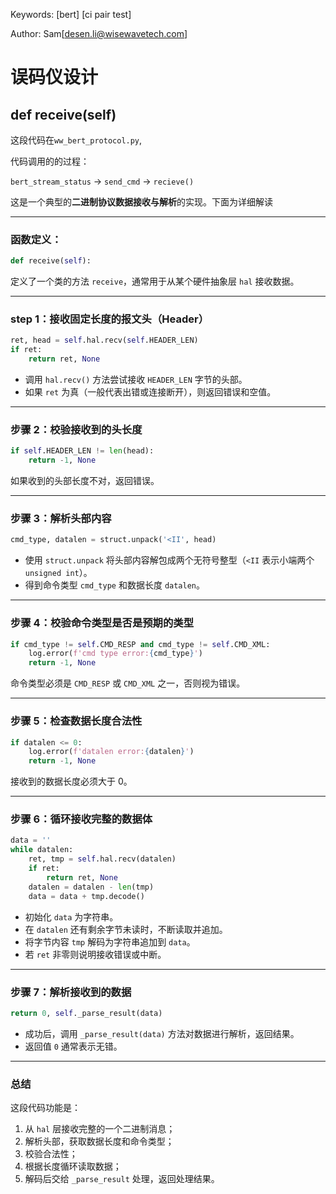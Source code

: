 Keywords: [bert] [ci pair test]

Author: Sam[desen.li@wisewavetech.com]



# 误码仪设计



## def receive(self)

这段代码在`ww_bert_protocol.py`,

代码调用的的过程：

`bert_stream_status` -> `send_cmd` -> `recieve()`

这是一个典型的**二进制协议数据接收与解析**的实现。下面为详细解读

------

### 函数定义：

```python
def receive(self):
```

定义了一个类的方法 `receive`，通常用于从某个硬件抽象层 `hal` 接收数据。

------

### step 1：接收固定长度的报文头（Header）

```python
ret, head = self.hal.recv(self.HEADER_LEN)
if ret:
    return ret, None
```

- 调用 `hal.recv()` 方法尝试接收 `HEADER_LEN` 字节的头部。
- 如果 `ret` 为真（一般代表出错或连接断开），则返回错误和空值。

------

### 步骤 2：校验接收到的头长度

```python
if self.HEADER_LEN != len(head):
    return -1, None
```

如果收到的头部长度不对，返回错误。

------

### 步骤 3：解析头部内容

```python
cmd_type, datalen = struct.unpack('<II', head)
```

- 使用 `struct.unpack` 将头部内容解包成两个无符号整型（`<II` 表示小端两个 `unsigned int`）。
- 得到命令类型 `cmd_type` 和数据长度 `datalen`。

------

### 步骤 4：校验命令类型是否是预期的类型

```python
if cmd_type != self.CMD_RESP and cmd_type != self.CMD_XML:
    log.error(f'cmd type error:{cmd_type}')
    return -1, None
```

命令类型必须是 `CMD_RESP` 或 `CMD_XML` 之一，否则视为错误。

------

### 步骤 5：检查数据长度合法性

```python
if datalen <= 0:
    log.error(f'datalen error:{datalen}')
    return -1, None
```

接收到的数据长度必须大于 0。

------

### 步骤 6：循环接收完整的数据体

```python
data = ''
while datalen:
    ret, tmp = self.hal.recv(datalen)
    if ret:
        return ret, None
    datalen = datalen - len(tmp)
    data = data + tmp.decode()
```

- 初始化 `data` 为字符串。
- 在 `datalen` 还有剩余字节未读时，不断读取并追加。
- 将字节内容 `tmp` 解码为字符串追加到 `data`。
- 若 `ret` 非零则说明接收错误或中断。

------

### 步骤 7：解析接收到的数据

```python
return 0, self._parse_result(data)
```

- 成功后，调用 `_parse_result(data)` 方法对数据进行解析，返回结果。
- 返回值 `0` 通常表示无错。

------

### 总结

这段代码功能是：

1. 从 `hal` 层接收完整的一个二进制消息；
2. 解析头部，获取数据长度和命令类型；
3. 校验合法性；
4. 根据长度循环读取数据；
5. 解码后交给 `_parse_result` 处理，返回处理结果。